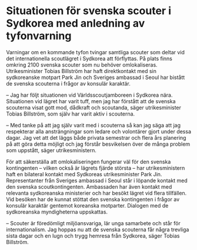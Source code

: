 # Situationen för svenska scouter i Sydkorea med anledning av tyfonvarning

Varningar om en kommande tyfon tvingar samtliga scouter som deltar vid det internationella scoutlägret i Sydkorea att förflyttas. På plats finns omkring 2100 svenska scouter som nu behöver omlokaliseras. Utrikesminister Tobias Billström har haft direktkontakt med sin sydkoreanske motpart Park Jin och Sveriges ambassad i Seoul har bistått de svenska scouterna i frågor av konsulär karaktär.


– Jag har följt situationen vid Världsscoutjamboreen i Sydkorea nära. Situationen vid lägret har varit tuff, men jag har förstått att de svenska scouterna visat gott mod, dådkraft och scoutanda, säger utrikesminister Tobias Billström, som själv har varit aktiv i scouterna.

– Med tanke på att jag själv varit med i scouterna så kan jag säga att jag respekterar alla ansträngningar som ledare och volontärer gjort under dessa dagar. Jag vet att det läggs både privata semestrar och flera års planering på att göra detta möjligt och jag förstår besvikelsen över de många problem som uppstått, säger utrikesministern.

För att säkerställa att omlokaliseringen fungerar väl för den svenska kontingenten – vilken också är lägrets fjärde största – har utrikesministern haft en bilateral kontakt med Sydkoreas utrikesminister Park Jin. Representanter från Sveriges ambassad i Seoul står i löpande kontakt med den svenska scoutkontingenten. Ambassaden har även kontakt med relevanta sydkoreanska ministerier och har besökt lägret vid flera tillfällen. Vid besöken har de kunnat stöttat den svenska kontingenten i frågor av konsulär karaktär gentemot koreanska motparter. Dialogen med de sydkoreanska myndigheterna uppskattas.

– Scouter är föredömligt miljöansvariga, lär unga samarbete och står för internationalism. Jag hoppas nu att de svenska scouterna får några trevliga sista dagar och en lugn och trygg hemresa från Sydkorea, säger Tobias Billström.
